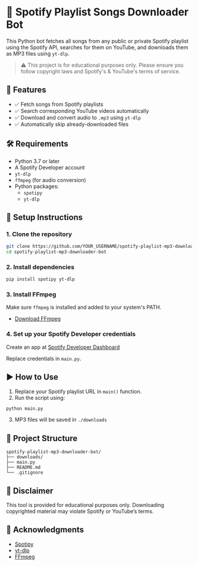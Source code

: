 # 🎵 Spotify Playlist Songs Downloader Bot

This Python bot fetches all songs from any public or private Spotify playlist using the Spotify API, searches for them on YouTube, and downloads them as MP3 files using `yt-dlp`.

> ⚠️ This project is for educational purposes only. Please ensure you follow copyright laws and Spotify's & YouTube's terms of service.

## 📌 Features

- ✅ Fetch songs from Spotify playlists
- ✅ Search corresponding YouTube videos automatically
- ✅ Download and convert audio to `.mp3` using `yt-dlp`
- ✅ Automatically skip already-downloaded files

## 🛠️ Requirements

- Python 3.7 or later
- A Spotify Developer account
- `yt-dlp`
- `ffmpeg` (for audio conversion)
- Python packages:
  - `spotipy`
  - `yt-dlp`

## 🔧 Setup Instructions

### 1. Clone the repository
```bash
git clone https://github.com/YOUR_USERNAME/spotify-playlist-mp3-downloader-bot.git
cd spotify-playlist-mp3-downloader-bot
```

### 2. Install dependencies
```bash
pip install spotipy yt-dlp
```

### 3. Install FFmpeg
Make sure `ffmpeg` is installed and added to your system's PATH.

- [Download FFmpeg](https://ffmpeg.org/download.html)

### 4. Set up your Spotify Developer credentials
Create an app at [Spotify Developer Dashboard](https://developer.spotify.com/dashboard/)

Replace credentials in `main.py`.

## ▶️ How to Use

1. Replace your Spotify playlist URL in `main()` function.
2. Run the script using:
```bash
python main.py
```
3. MP3 files will be saved in `./downloads`

## 📂 Project Structure

```
spotify-playlist-mp3-downloader-bot/
├── downloads/
├── main.py
├── README.md
└── .gitignore
```

## 📄 Disclaimer

This tool is provided for educational purposes only. Downloading copyrighted material may violate Spotify or YouTube’s terms.

## 🙌 Acknowledgments

- [Spotipy](https://spotipy.readthedocs.io/)
- [yt-dlp](https://github.com/yt-dlp/yt-dlp)
- [FFmpeg](https://ffmpeg.org/)
